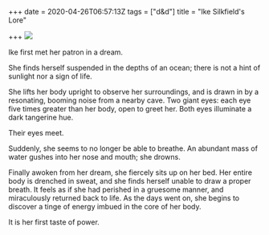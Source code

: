 +++
date = 2020-04-26T06:57:13Z
tags = ["d&d"]
title = "Ike Silkfield's Lore"

+++
![](/uploads/Untitled73-1.png)

Ike first met her patron in a dream.

She finds herself suspended in the depths of an ocean; there is not a hint of sunlight nor a sign of life.

She lifts her body upright to observe her surroundings, and is drawn in by a resonating, booming noise from a nearby cave. Two giant eyes: each eye five times greater than her body, open to greet her. Both eyes illuminate a dark tangerine hue.

Their eyes meet.

Suddenly, she seems to no longer be able to breathe. An abundant mass of water gushes into her nose and mouth; she drowns.

Finally awoken from her dream, she fiercely sits up on her bed. Her entire body is drenched in sweat, and she finds herself unable to draw a proper breath. It feels as if she had perished in a gruesome manner, and miraculously returned back to life. As the days went on, she begins to discover a tinge of energy imbued in the core of her body.

It is her first taste of power.